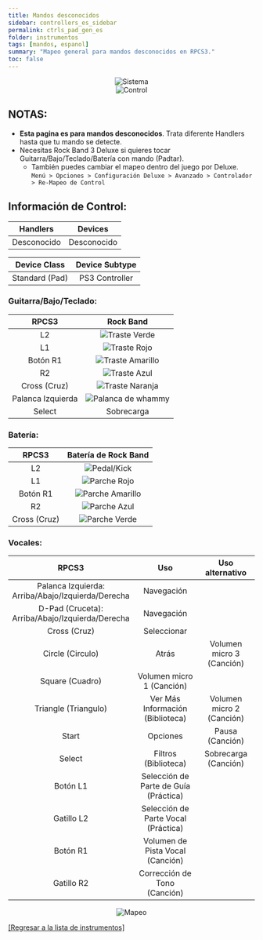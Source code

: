 ```yaml
---
title: Mandos desconocidos
sidebar: controllers_es_sidebar
permalink: ctrls_pad_gen_es
folder: instrumentos
tags: [mandos, espanol]
summary: "Mapeo general para mandos desconocidos en RPCS3."
toc: false
---
```


<div align="center"> <img src="https://carlmylo.github.io/rb3-pc/images/instruments/plat/myst.png" alt="Sistema" title="Sistema"></div>

<div align="center"> <img src="https://carlmylo.github.io/rb3-pc/images/instruments/cont/mystcontrollers.png" alt="Control" title="Control"></div>

## NOTAS:

* **Esta pagina es para mandos desconocidos**. Trata diferente Handlers hasta que tu mando se detecte.
* Necesitas Rock Band 3 Deluxe si quieres tocar Guitarra/Bajo/Teclado/Batería con mando (Padtar).
	- También puedes cambiar el mapeo dentro del juego por Deluxe.  
	`Menú > Opciones > Configuración Deluxe > Avanzado > Controlador > Re-Mapeo de Control`

## Información de Control:

| Handlers | Devices |
|:--------:|:-------:|
| Desconocido | Desconocido |

| Device Class | Device Subtype |
|:------------------:|:---------------------:|
| Standard (Pad) | PS3 Controller |

### Guitarra/Bajo/Teclado:

| **RPCS3**          | **Rock Band** |
|:------------------:|:---------------------:|
| L2 | ![Traste Verde](https://carlmylo.github.io/rb3-pc/images/btns/gtrs/gf.png "Traste Verde") |
| L1 | ![Traste Rojo](https://carlmylo.github.io/rb3-pc/images/btns/gtrs/rf.png "Traste Rojo") |
| Botón R1 | ![Traste Amarillo](https://carlmylo.github.io/rb3-pc/images/btns/gtrs/yf.png "Traste Amarillo") |
| R2 | ![Traste Azul](https://carlmylo.github.io/rb3-pc/images/btns/gtrs/bf.png "Traste Azul") |
| Cross (Cruz) | ![Traste Naranja](https://carlmylo.github.io/rb3-pc/images/btns/gtrs/of.png "Traste Naranja") |
| Palanca Izquierda | ![Palanca de whammy](https://carlmylo.github.io/rb3-pc/images/btns/gtrs/wb.png "Palanca de whammy") |
| Select | Sobrecarga |

### Batería: 

| **RPCS3**    | **Batería de Rock Band** |
|:--------:|:-------------------:|
| L2 | ![Pedal/Kick](https://carlmylo.github.io/rb3-pc/images/btns/drms/rb/kp.png "Pedal/Kick") |
| L1 | ![Parche Rojo](https://carlmylo.github.io/rb3-pc/images/btns/drms/rb/rp.png "Parche Rojo") |
| Botón R1 | ![Parche Amarillo](https://carlmylo.github.io/rb3-pc/images/btns/drms/rb/yp.png "Parche Amarillo") |
| R2 | ![Parche Azul](https://carlmylo.github.io/rb3-pc/images/btns/drms/rb/bp.png "Parche Azul") |
| Cross (Cruz) | ![Parche Verde](https://carlmylo.github.io/rb3-pc/images/btns/drms/rb/gp.png "Parche Verde") |

### Vocales:

| **RPCS3** | **Uso** | **Uso alternativo** |
|:---------------------:|:-------------------------------:|:-------------------:|
| Palanca Izquierda: <br> Arriba/Abajo/Izquierda/Derecha | Navegación | |
| D-Pad (Cruceta): <br> Arriba/Abajo/Izquierda/Derecha | Navegación | |
| Cross (Cruz) | Seleccionar | |
| Circle (Circulo) | Atrás | Volumen micro 3 (Canción) |
| Square (Cuadro) | Volumen micro 1 (Canción) | |
| Triangle (Triangulo) | Ver Más Información (Biblioteca) | Volumen micro 2 (Canción) |
| Start | Opciones | Pausa (Canción) |
| Select | Filtros (Biblioteca) | Sobrecarga (Canción) |
| Botón L1 | Selección de Parte de Guía (Práctica) | |
| Gatillo L2 | Selección de Parte Vocal (Práctica) | |
| Botón R1 | Volumen de Pista Vocal (Canción) | |
| Gatillo R2 | Corrección de Tono (Canción) | |

<div align="center"> <img src="https://carlmylo.github.io/rb3-pc/images/instruments/maps/mystmapping.png" alt="Mapeo" title="Mapeo"></div>

[[Regresar a la lista de instrumentos]](https://carlmylo.github.io/rb3-pc/ctrls_es#lista-de-instrumentos)